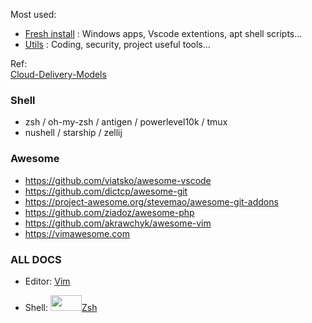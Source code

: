 Most used:
- [Fresh install](https://github.com/cylmat/docs/tree/main/install) : Windows apps, Vscode extentions, apt shell scripts... 
- [Utils](https://github.com/cylmat/docs/tree/main/Utils) : Coding, security, project useful tools...

Ref:  
[Cloud-Delivery-Models](https://github.com/cylmat/docs/blob/main/Form/Archilog/Cloud-Delivery-Models.png)

### Shell
- zsh / oh-my-zsh / antigen / powerlevel10k / tmux
- nushell / starship / zellij

### Awesome
- https://github.com/viatsko/awesome-vscode
- https://github.com/dictcp/awesome-git
- https://project-awesome.org/stevemao/awesome-git-addons
- https://github.com/ziadoz/awesome-php
- https://github.com/akrawchyk/awesome-vim
- https://vimawesome.com
  
### ALL DOCS
* Editor:
<a href="https://vimhelp.org/">Vim</a> 

* Shell:
<a href="https://zsh.sourceforge.io/Doc"><img width="50" height="25" src="https://seeklogo.com/images/Z/zsh-logo-581B0A9338-seeklogo.com.png">Zsh</a>  
